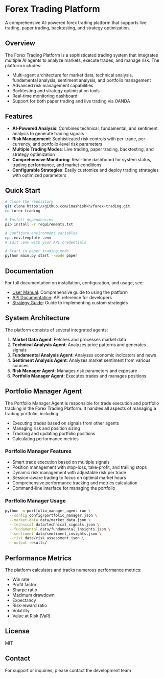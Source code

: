 # Forex Trading Platform

A comprehensive AI-powered forex trading platform that supports live trading, paper trading, backtesting, and strategy optimization.

## Overview

The Forex Trading Platform is a sophisticated trading system that integrates multiple AI agents to analyze markets, execute trades, and manage risk. The platform includes:

- Multi-agent architecture for market data, technical analysis, fundamental analysis, sentiment analysis, and portfolio management
- Advanced risk management capabilities
- Backtesting and strategy optimization tools
- Real-time monitoring dashboard
- Support for both paper trading and live trading via OANDA

## Features

- **AI-Powered Analysis**: Combines technical, fundamental, and sentiment analysis to generate trading signals
- **Risk Management**: Sophisticated risk controls with per-trade, per-currency, and portfolio-level risk parameters
- **Multiple Trading Modes**: Live trading, paper trading, backtesting, and strategy optimization
- **Comprehensive Monitoring**: Real-time dashboard for system status, trading performance, and market conditions
- **Configurable Strategies**: Easily customize and deploy trading strategies with optimized parameters

## Quick Start

```bash
# Clone the repository
git clone https://github.com/imashishkh/forex-trading.git
cd forex-trading

# Install dependencies
pip install -r requirements.txt

# Configure environment variables
cp .env.template .env
# Edit .env with your API credentials

# Start in paper trading mode
python main.py start --mode paper
```

## Documentation

For full documentation on installation, configuration, and usage, see:

- [User Manual](docs/USER_MANUAL.md): Comprehensive guide to using the platform
- [API Documentation](docs/API.md): API reference for developers
- [Strategy Guide](docs/STRATEGIES.md): Guide to implementing custom strategies

## System Architecture

The platform consists of several integrated agents:

1. **Market Data Agent**: Fetches and processes market data
2. **Technical Analysis Agent**: Analyzes price patterns and generates signals
3. **Fundamental Analysis Agent**: Analyzes economic indicators and news
4. **Sentiment Analysis Agent**: Analyzes market sentiment from various sources
5. **Risk Manager Agent**: Manages risk parameters and exposure
6. **Portfolio Manager Agent**: Executes trades and manages positions

## Portfolio Manager Agent

The Portfolio Manager Agent is responsible for trade execution and portfolio tracking in the Forex Trading Platform. It handles all aspects of managing a trading portfolio, including:

- Executing trades based on signals from other agents
- Managing risk and position sizing
- Tracking and updating portfolio positions
- Calculating performance metrics

### Portfolio Manager Features

- Smart trade execution based on multiple signals
- Position management with stop-loss, take-profit, and trailing stops
- Dynamic risk management with adjustable risk per trade
- Session-aware trading to focus on optimal market hours
- Comprehensive performance tracking and metrics calculation
- Command-line interface for managing the portfolio

### Portfolio Manager Usage

```bash
python -m portfolio_manager_agent run \
  --config config/portfolio_manager.json \
  --market-data data/market_data.json \
  --technical data/technical_signals.json \
  --fundamental data/fundamental_insights.json \
  --sentiment data/sentiment_insights.json \
  --risk data/risk_assessment.json \
  --output results/
```

## Performance Metrics

The platform calculates and tracks numerous performance metrics:

- Win rate
- Profit factor
- Sharpe ratio
- Maximum drawdown
- Expectancy
- Risk-reward ratio
- Volatility
- Value at Risk (VaR)

## License

MIT

## Contact

For support or inquiries, please contact the development team 
